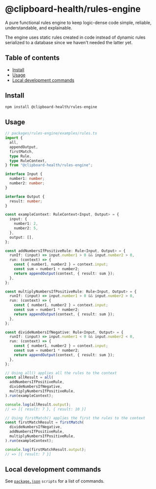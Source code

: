 # @clipboard-health/rules-engine <!-- omit from toc -->

A pure functional rules engine to keep logic-dense code simple, reliable, understandable, and explainable.

The engine uses static rules created in code instead of dynamic rules serialized to a database since we haven't needed the latter yet.

## Table of contents <!-- omit from toc -->

- [Install](#install)
- [Usage](#usage)
- [Local development commands](#local-development-commands)

## Install

```bash
npm install @clipboard-health/rules-engine
```

## Usage

```ts
// packages/rules-engine/examples/rules.ts
import {
  all,
  appendOutput,
  firstMatch,
  type Rule,
  type RuleContext,
} from "@clipboard-health/rules-engine";

interface Input {
  number1: number;
  number2: number;
}

interface Output {
  result: number;
}

const exampleContext: RuleContext<Input, Output> = {
  input: {
    number1: 2,
    number2: 5,
  },
  output: [],
};

const addNumbersIfPositiveRule: Rule<Input, Output> = {
  runIf: (input) => input.number1 > 0 && input.number2 > 0,
  run: (context) => {
    const { number1, number2 } = context.input;
    const sum = number1 + number2;
    return appendOutput(context, { result: sum });
  },
};

const multiplyNumbersIfPositiveRule: Rule<Input, Output> = {
  runIf: (input) => input.number1 > 0 && input.number2 > 0,
  run: (context) => {
    const { number1, number2 } = context.input;
    const sum = number1 * number2;
    return appendOutput(context, { result: sum });
  },
};

const divideNumbersIfNegative: Rule<Input, Output> = {
  runIf: (input) => input.number1 < 0 && input.number2 < 0,
  run: (context) => {
    const { number1, number2 } = context.input;
    const sum = number1 * number2;
    return appendOutput(context, { result: sum });
  },
};

// Using all() applies all the rules to the context
const allResult = all(
  addNumbersIfPositiveRule,
  divideNumbersIfNegative,
  multiplyNumbersIfPositiveRule,
).run(exampleContext);

console.log(allResult.output);
// => [{ result: 7 }, { result: 10 }]

// Using firstMatch() applies the first the rules to the context
const firstMatchResult = firstMatch(
  divideNumbersIfNegative,
  addNumbersIfPositiveRule,
  multiplyNumbersIfPositiveRule,
).run(exampleContext);

console.log(firstMatchResult.output);
// => [{ result: 7 }]
```

## Local development commands

See [`package.json`](./package.json) `scripts` for a list of commands.
